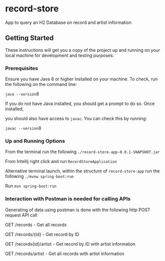 # record-store
App to query an H2 Database on record and artist information

Getting Started
---------------

These instructions will get you a copy of the project up and running on
your local machine for development and testing purposes.

### Prerequisites

Ensure you have Java 8 or higher installed on your machine. To check,
run the following on the command line:

`java --version`8

If you do not have Java installed, you should get a prompt to do so.
Once installed,

you should also have access to `javac`. You can check this by running:

`javac --version`8

### Up and Running Options

From the terminal run the following `./record-store-app-0.0.1-SNAPSHOT.jar`

From Intellij right click and run `RecordStoreApplication` 

Alternative terminal launch, within the structure of `record-store-app` run the following `./mvnw spring-boot:run`

Run `mvn spring-boot:run`

### Interaction with Postman is needed for calling APIs

Generating of data using postman is done with the following http POST request API call 

GET /records 			        - Get all records

GET /records/{id}		      - Get record by ID

GET /records{id}/artist	  - Get record by ID with artist information

GET /records/artist		    - Get all records with artist information



